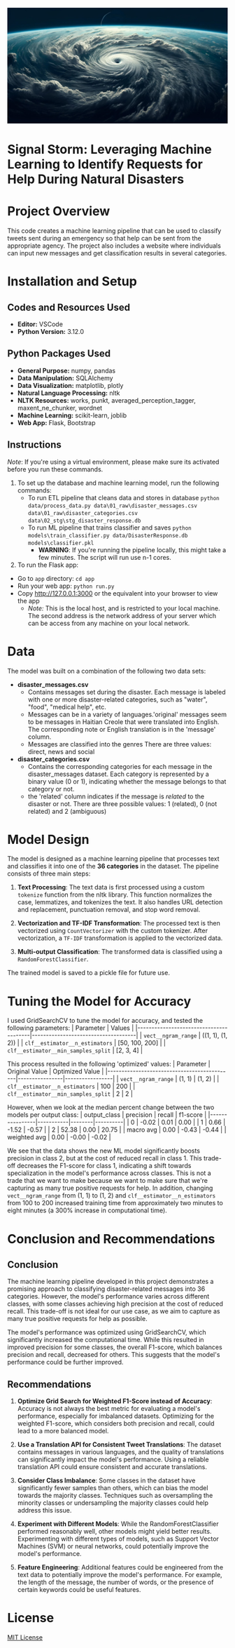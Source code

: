 ![alt text](image.png)

# Signal Storm: Leveraging Machine Learning to Identify Requests for Help During Natural Disasters

# Project Overview
This code creates a machine learning pipeline that can be used to classify tweets sent during an emergency so that help can be sent from the appropriate agency. The project also includes a website where individuals can input new messages and get classification results in several categories. 

# Installation and Setup

## Codes and Resources Used
- **Editor:** VSCode
- **Python Version:** 3.12.0

## Python Packages Used
- **General Purpose:** numpy, pandas
- **Data Manipulation:** SQLAlchemy
- **Data Visualization:** matplotlib, plotly
- **Natural Language Processing:** nltk
- **NLTK Resources:** works, punkt, averaged_perception_tagger, maxent_ne_chunker, wordnet
- **Machine Learning:** scikit-learn, joblib
- **Web App:** Flask, Bootstrap

## Instructions
*_Note_*: If you're using a virtual environment, please make sure its activated before you run these commands. 
1. To set up the database and machine learning model, run the following commands:
    - To run ETL pipeline that cleans data and stores in database
        `python data/process_data.py data\01_raw\disaster_messages.csv data\01_raw\disaster_categories.csv data\02_stg\stg_disaster_response.db`
    - To run ML pipeline that trains classifier and saves
        `python models\train_classifier.py data/DisasterResponse.db models\classifier.pkl`
        - **WARNING**: If you're running the pipeline locally, this might take a few minutes. The script will run use n-1 cores.
2. To run the Flask app:
  - Go to `app` directory: `cd app`
  - Run your web app: `python run.py`
  - Copy http://127.0.0.1:3000 or the equivalent into your browser to view the app
    - *_Note:_* This is the local host, and is restricted to your local machine. The second address is the network address of your server which can be access from any machine on your local network.

# Data
The model was built on a combination of the following two data sets:
- **disaster_messages.csv**
  - Contains messages set during the disaster. Each message is labeled with one or more disaster-related categories, such as "water", "food", "medical help", etc.
  - Messages can be in a variety of languages.'original' messages seem to be messages in Haitian Creole that were translated into English. The corresponding note or English translation is in the 'message' column.
  - Messages are classified into the genres There are three values: direct, news and social
- **disaster_categories.csv**
  - Contains the corresponding categories for each message in the disaster_messages dataset. Each category is represented by a binary value (0 or 1), indicating whether the message belongs to that category or not.
  - the 'related' column indicates if the message is _related_ to the disaster or not. There are three possible values: 1 (related), 0 (not related) and 2 (ambiguous)

# Model Design
The model is designed as a machine learning pipeline that processes text and classifies it into one of the **36 categories** in the dataset. The pipeline consists of three main steps:

1. **Text Processing**: The text data is first processed using a custom `tokenize` function from the nltk library. This function normalizes the case, lemmatizes, and tokenizes the text. It also handles URL detection and replacement, punctuation removal, and stop word removal.

2. **Vectorization and TF-IDF Transformation**: The processed text is then vectorized using `CountVectorizer` with the custom tokenizer. After vectorization, a `TF-IDF` transformation is applied to the vectorized data.

3. **Multi-output Classification**: The transformed data is classified using a `RandomForestClassifier`.

The trained model is saved to a pickle file for future use.

# Tuning the Model for Accuracy
I used GridSearchCV to tune the model for accuracy, and tested the following parameters:
| Parameter                              | Values                              |
|----------------------------------------|-------------------------------------|
| `vect__ngram_range`                    | ((1, 1), (1, 2))                    |
| `clf__estimator__n_estimators`         | [50, 100, 200]                      |
| `clf__estimator__min_samples_split`    | [2, 3, 4]                           |

This process resulted in the following 'optimized' values:
| Parameter                                   | Original Value | Optimized Value |
|---------------------------------------------|----------------|-----------------|
| `vect__ngram_range`                         | (1, 1)         | (1, 2)          |
| `clf__estimator__n_estimators`              | 100            | 200             |
| `clf__estimator__min_samples_split`         | 2              | 2               |

However, when we look at the median percent change between the two models per output class:
| output_class   | precision | recall | f1-score |
|----------------|-----------|--------|----------|
| 0              | -0.02     | 0.01   | 0.00     |
| 1              | 0.66      | -1.52  | -0.57    |
| 2              | 52.38     | 0.00   | 20.75    |
| macro avg      | 0.00      | -0.43  | -0.44    |
| weighted avg   | 0.00      | -0.00  | -0.02    |

We see that the data shows the new ML model significantly boosts precision in class 2, but at the cost of reduced recall in class 1. This trade-off decreases the F1-score for class 1, indicating a shift towards specialization in the model's performance across classes. This is not a trade that we want to make because we want to make sure that we're capturing as many true positive requests for help. In addition, changing `vect__ngram_range` from (1, 1) to (1, 2) and `clf__estimator__n_estimators` from 100 to 200 increased training time from approximately two minutes to eight minutes (a 300% increase in computational time).

# Conclusion and Recommendations

## Conclusion
The machine learning pipeline developed in this project demonstrates a promising approach to classifying disaster-related messages into 36 categories. However, the model's performance varies across different classes, with some classes achieving high precision at the cost of reduced recall. This trade-off is not ideal for our use case, as we aim to capture as many true positive requests for help as possible.

The model's performance was optimized using GridSearchCV, which significantly increased the computational time. While this resulted in improved precision for some classes, the overall F1-score, which balances precision and recall, decreased for others. This suggests that the model's performance could be further improved.

## Recommendations
1. **Optimize Grid Search for Weighted F1-Score instead of Accuracy**: Accuracy is not always the best metric for evaluating a model's performance, especially for imbalanced datasets. Optimizing for the weighted F1-score, which considers both precision and recall, could lead to a more balanced model.

2. **Use a Translation API for Consistent Tweet Translations**: The dataset contains messages in various languages, and the quality of translations can significantly impact the model's performance. Using a reliable translation API could ensure consistent and accurate translations.

3. **Consider Class Imbalance**: Some classes in the dataset have significantly fewer samples than others, which can bias the model towards the majority classes. Techniques such as oversampling the minority classes or undersampling the majority classes could help address this issue.

4. **Experiment with Different Models**: While the RandomForestClassifier performed reasonably well, other models might yield better results. Experimenting with different types of models, such as Support Vector Machines (SVM) or neural networks, could potentially improve the model's performance.

5. **Feature Engineering**: Additional features could be engineered from the text data to potentially improve the model's performance. For example, the length of the message, the number of words, or the presence of certain keywords could be useful features.

# License
[MIT License](https://opensource.org/license/mit/)
